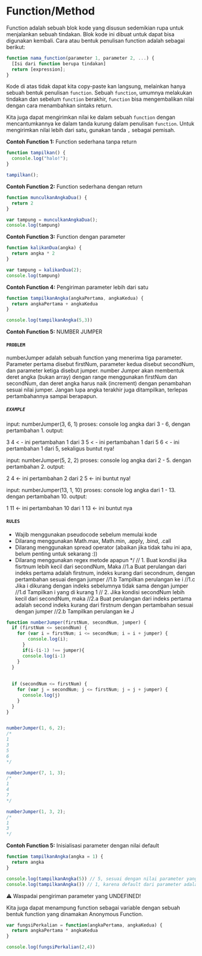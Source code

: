 # Function/Method

Function adalah sebuah blok kode yang disusun sedemikian rupa untuk menjalankan sebuah tindakan.
Blok kode ini dibuat untuk dapat bisa digunakan kembali. Cara atau bentuk penulisan function adalah
sebagai berikut:

```javascript
function nama_function(parameter 1, parameter 2, ...) {
  [Isi dari function berupa tindakan]
  return [expression];
}
```

Kode di atas tidak dapat kita copy-paste kan langsung, melainkan hanya sebuah bentuk penulisan `function`.
Sebuah `function`, umumnya melakukan tindakan dan sebelum `function` berakhir, `function` bisa
mengembalikan nilai dengan cara menambahkan sintaks return.

Kita juga dapat mengirimkan nilai ke dalam sebuah `function` dengan mencantumkannya ke dalam tanda kurung
dalam penulisan `function`. Untuk mengirimkan nilai lebih dari satu, gunakan tanda `,` sebagai pemisah.

**Contoh Function 1:** Function sederhana tanpa return

```javascript
function tampilkan() {
  console.log("halo!");
}

tampilkan();
```

**Contoh Function 2:** Function sederhana dengan return

```javascript
function munculkanAngkaDua() {
  return 2
}

var tampung = munculkanAngkaDua();
console.log(tampung)
```

**Contoh Function 3:** Function dengan parameter

```javascript
function kalikanDua(angka) {
  return angka * 2
}

var tampung = kalikanDua(2);
console.log(tampung)

```

**Contoh Function 4:** Pengiriman parameter lebih dari satu

```javascript
function tampilkanAngka(angkaPertama, angkaKedua) {
  return angkaPertama + angkaKedua
}

console.log(tampilkanAngka(5,3))
```

**Contoh Function 5:** NUMBER JUMPER

#### `PROBLEM`
numberJumper adalah sebuah function yang menerima tiga parameter.
Parameter pertama disebut firstNum,
parameter kedua disebut secondNum,
dan parameter ketiga disebut jumper.
number Jumper akan membentuk deret angka (bukan array) dengan range
menggunakan firstNum dan secondNum, dan deret angka harus naik (increment)
dengan penambahan sesuai nilai jumper. Jangan lupa angka terakhir juga ditampilkan, terlepas pertambahannya sampai berapapun.

##### `EXAMPLE`
input: numberJumper(3, 6, 1)
proses: console log angka dari 3 - 6, dengan pertambahan 1.
output:

3
4 < - ini pertambahan 1 dari 3
5 < - ini pertambahan 1 dari 5
6 < - ini pertambahan 1 dari 5, sekaligus buntut nya!

input: numberJumper(5, 2, 2)
proses: console log angka dari 2 - 5. dengan pertambahan 2.
output:

2
4 <- ini pertambahan 2 dari 2
5 <- ini buntut nya!

input: numberJumper(13, 1, 10)
proses: console log angka dari 1 - 13. dengan pertambahan 10.
output:

1
11 <- ini pertambahan 10 dari 1
13 <- ini buntut nya

#### `RULES`

- Wajib menggunakan pseudocode sebelum memulai kode
- Dilarang menggunakan Math.max, Math.min, .apply, .bind, .call
- Dilarang menggunakan spread operator (abaikan jika tidak tahu ini apa, belum penting untuk sekarang :))
- Dilarang menggunakan regex metode apapun
*/
// 1. Buat kondisi jika fisrtnum lebih kecil dari secondNum, Maka 
  //1.a Buat perulangan dari indeks pertama adalah firstnum, indeks kurang dari secondnum, dengan pertambahan sesuai dengan jumper 
  //1.b Tampilkan perulangan ke i
  //1.c Jika i dikurang dengan indeks sebelumnya tidak sama dengan jumper
  //1.d Tampilkan i yang di kurang 1
// 2. Jika kondisi secondNum lebih kecil dari secondNum, maka
  //2.a Buat perulangan dari indeks pertama adalah second indeks kurang dari firstnum dengan pertambahan sesuai dengan jumper 
  //2.b Tampilkan perulangan ke J

`````Javascript
function numberJumper(firstNum, secondNum, jumper) {
  if (firstNum <= secondNum) {
    for (var i = firstNum; i <= secondNum; i = i + jumper) {
        console.log(i);
      }
      if(i-(i-1) !== jumper){
      console.log(i-1)
    }
  }
  
  
  if (secondNum <= firstNum) {
    for (var j = secondNum; j <= firstNum; j = j + jumper) {
      console.log(j)
    }
  }
}


numberJumper(1, 6, 2);
/*
1
3
5
6
*/

numberJumper(7, 1, 3);
/*
1
4
7
*/

numberJumper(1, 3, 2);
/*
1
3
*/
``````

**Contoh Function 5:** Inisialisasi parameter dengan nilai default

```javascript
function tampilkanAngka(angka = 1) {
  return angka
}

console.log(tampilkanAngka(5)) // 5, sesuai dengan nilai parameter yang dikirim
console.log(tampilkanAngka()) // 1, karena default dari parameter adalah 1
```

:warning: Waspadai pengiriman parameter yang UNDEFINED!

Kita juga dapat menampung function sebagai variable dengan sebuah bentuk function
yang dinamakan Anonymous Function.

```javascript
var fungsiPerkalian = function(angkaPertama, angkaKedua) {
  return angkaPertama * angkaKedua
}

console.log(fungsiPerkalian(2,4))
```
